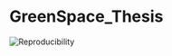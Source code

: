 # GreenSpace_Thesis
![Reproducibility](https://github.com/espm-157/final-individual-getlaam/workflows/Reproducibility/badge.svg)
